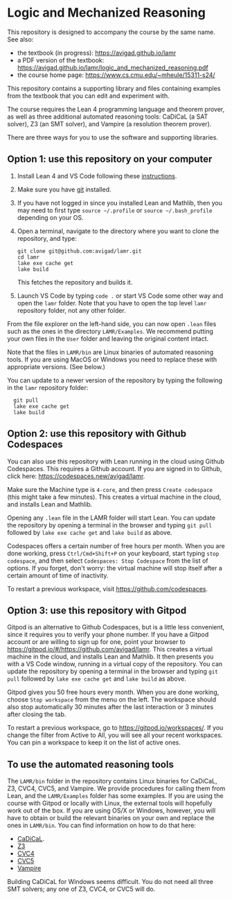 # Logic and Mechanized Reasoning

This repository is designed to accompany the course by the same name. See also:

- the textbook (in progress): <https://avigad.github.io/lamr>
- a PDF version of the textbook: <https://avigad.github.io/lamr/logic_and_mechanized_reasoning.pdf>
- the course home page: <https://www.cs.cmu.edu/~mheule/15311-s24/>

This repository contains a supporting library
and files containing examples from the textbook that you can edit and experiment with.

The course requires the Lean 4 programming language and theorem prover, as well as
three additional automated reasoning tools: CaDiCaL (a SAT solver), Z3 (an SMT solver), and
Vampire (a resolution theorem prover).

There are three ways for you to use the software and supporting libraries.

## Option 1: use this repository on your computer

1. Install Lean 4 and VS Code following these
   [instructions](https://leanprover-community.github.io/get_started.html).

2. Make sure you have [git](https://git-scm.com/) installed.

3. If you have not logged in since you installed Lean and Mathlib, then you may need to first type
   `source ~/.profile` or `source ~/.bash_profile` depending on your OS.

4. Open a terminal, navigate to the directory where you want to clone the repository, and type:
   ```
   git clone git@github.com:avigad/lamr.git
   cd lamr
   lake exe cache get
   lake build
   ```
   This fetches the repository and builds it.

6. Launch VS Code by typing `code .` or start VS Code some other way and open the `lamr` folder.
   Note that you have to open the top level `lamr` repository folder, not any other folder.

From the file explorer on the left-hand side, you can now open `.lean` files such as the ones in
the directory `LAMR/Examples`. We recommend putting your own files in the `User` folder
and leaving the original content intact.

Note that the files in `LAMR/bin` are Linux binaries of automated reasoning tools. If you are
using MacOS or Windows you need to replace these with appropriate versions. (See below.)

You can update to a newer version of the repository by typing the following in the `lamr`
repository folder:
```
  git pull
  lake exe cache get
  lake build
```

## Option 2: use this repository with Github Codespaces

You can also use this repository with Lean running in the cloud using Github Codespaces.
This requires a Github account. If you are signed in to Github, click here:
<https://codespaces.new/avigad/lamr>.

Make sure the Machine type is `4-core`, and then press `Create codespace`
(this might take a few minutes).
This creates a virtual machine in the cloud,
and installs Lean and Mathlib.

Opening any `.lean` file in the LAMR folder will start Lean.
You can update the repository by opening a terminal in the browser
and typing `git pull` followed by `lake exe cache get` and `lake build` as above.

Codespaces offers a certain number of free hours per month. When you are done working,
press `Ctrl/Cmd+Shift+P` on your keyboard, start typing `stop codespace`, and then
select `Codespaces: Stop Codespace` from the list of options.
If you forget, don't worry: the virtual machine will stop itself after a certain
amount of time of inactivity.

To restart a previous workspace, visit <https://github.com/codespaces>.

## Option 3: use this repository with Gitpod

Gitpod is an alternative to Github Codespaces, but is a little less convenient,
since it requires you to verify your phone number.
If you have a Gitpod account or are willing to sign up for one,
point your browser to
<https://gitpod.io/#/https://github.com/avigad/lamr>.
This creates a virtual machine in the cloud,
and installs Lean and Mathlib.
It then presents you with a VS Code window, running in a virtual
copy of the repository.
You can update the repository by opening a terminal in the browser
and typing `git pull` followed by `lake exe cache get` and `lake build` as above.

Gitpod gives you 50 free hours every month.
When you are done working, choose `Stop workspace` from the menu on the left.
The workspace should also stop automatically
30 minutes after the last interaction or 3 minutes after closing the tab.

To restart a previous workspace, go to <https://gitpod.io/workspaces/>.
If you change the filter from Active to All, you will see all your recent workspaces.
You can pin a workspace to keep it on the list of active ones.

## To use the automated reasoning tools

The `LAMR/bin` folder in the repository contains Linux binaries for CaDiCaL, Z3, CVC4, CVC5, and Vampire.
We provide procedures for calling them from Lean, and the `LAMR/Examples` folder has some examples.
If you are using the course with Gitpod or locally with Linux, the external tools will hopefully work
out of the box. If you are using OS/X or Windows, however, you will have to obtain or build the relevant
binaries on your own and replace the ones in `LAMR/bin`. You can find information on how to do that here:

- [CaDiCaL](https://github.com/arminbiere/cadical).
- [Z3](https://github.com/Z3Prover/z3)
- [CVC4](https://cvc4.github.io/)
- [CVC5](https://github.com/cvc5/cvc5)
- [Vampire](https://vprover.github.io/)

Building CaDiCaL for Windows seems difficult.
You do not need all three SMT solvers; any one of Z3, CVC4, or CVC5 will do.
